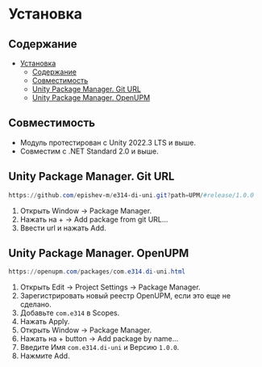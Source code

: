 # Установка

## Содержание

- [Установка](#установка)
  - [Содержание](#содержание)
  - [Совместимость](#совместимость)
  - [Unity Package Manager. Git URL](#unity-package-manager-git-url)
  - [Unity Package Manager. OpenUPM](#unity-package-manager-openupm)

## Совместимость

- Модуль протестирован с Unity 2022.3 LTS и выше.
- Совместим с .NET Standard 2.0 и выше.

## Unity Package Manager. Git URL

```ps1
https://github.com/epishev-m/e314-di-uni.git?path=UPM/#release/1.0.0
```

1. Открыть Window → Package Manager.
2. Нажать на + → Add package from git URL...
3. Ввести url и нажать Add.

## Unity Package Manager. OpenUPM

```ps1
https://openupm.com/packages/com.e314.di-uni.html
```

1. Открыть Edit → Project Settings → Package Manager.
2. Зарегистрировать новый реестр OpenUPM, если это еще не сделано.
3. Добавьте `com.e314` в  Scopes.
4. Нажать Apply.
5. Открыть Window → Package Manager.
6. Нажать на + button → Add package by name...
7. Введите Имя `com.e314.di-uni` и Версию `1.0.0`.
8. Нажмите Add.
